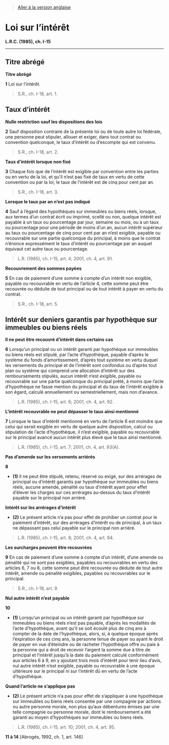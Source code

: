 > [Aller à la version anglaise](/en/Acts/Revised%20Statutes%20of%20Canada/I/I-15.md)

# Loi sur l’intérêt

**L.R.C. (1985), ch. I-15**


----------



## Titre abrégé



**Titre abrégé**

**1** Loi sur l’intérêt.
> S.R., ch. I-18, art. 1.





## Taux d’intérêt



**Nulle restriction sauf les dispositions des lois**

**2** Sauf disposition contraire de la présente loi ou de toute autre loi fédérale, une personne peut stipuler, allouer et exiger, dans tout contrat ou convention quelconque, le taux d’intérêt ou d’escompte qui est convenu.
> S.R., ch. I-18, art. 2.





**Taux d’intérêt lorsque non fixé**

**3** Chaque fois que de l’intérêt est exigible par convention entre les parties ou en vertu de la loi, et qu’il n’est pas fixé de taux en vertu de cette convention ou par la loi, le taux de l’intérêt est de cinq pour cent par an.
> S.R., ch. I-18, art. 3.





**Lorsque le taux par an n’est pas indiqué**

**4** Sauf à l’égard des hypothèques sur immeubles ou biens réels, lorsque, aux termes d’un contrat écrit ou imprimé, scellé ou non, quelque intérêt est payable à un taux ou pourcentage par jour, semaine ou mois, ou à un taux ou pourcentage pour une période de moins d’un an, aucun intérêt supérieur au taux ou pourcentage de cinq pour cent par an n’est exigible, payable ou recouvrable sur une partie quelconque du principal, à moins que le contrat n’énonce expressément le taux d’intérêt ou pourcentage par an auquel équivaut cet autre taux ou pourcentage.
> L.R. (1985), ch. I-15, art. 4; 2001, ch. 4, art. 91.





**Recouvrement des sommes payées**

**5** En cas de paiement d’une somme à compte d’un intérêt non exigible, payable ou recouvrable en vertu de l’article 4, cette somme peut être recouvrée ou déduite de tout principal ou de tout intérêt à payer en vertu du contrat.
> S.R., ch. I-18, art. 5.





## Intérêt sur deniers garantis par hypothèque sur immeubles ou biens réels



**Il ne peut être recouvré d’intérêt dans certains cas**

**6** Lorsqu’un principal ou un intérêt garanti par hypothèque sur immeubles ou biens réels est stipulé, par l’acte d’hypothèque, payable d’après le système du fonds d’amortissement, d’après tout système en vertu duquel les versements du principal et de l’intérêt sont confondus ou d’après tout plan ou système qui comprend une allocation d’intérêt sur des remboursements stipulés, aucun intérêt n’est exigible, payable ou recouvrable sur une partie quelconque du principal prêté, à moins que l’acte d’hypothèque ne fasse mention du principal et du taux de l’intérêt exigible à son égard, calculé annuellement ou semestriellement, mais non d’avance.
> L.R. (1985), ch. I-15, art. 6; 2001, ch. 4, art. 92.





**L’intérêt recouvrable ne peut dépasser le taux ainsi mentionné**

**7** Lorsque le taux d’intérêt mentionné en vertu de l’article 6 est moindre que celui qui serait exigible en vertu de quelque autre disposition, calcul ou stipulation de l’acte d’hypothèque, il n’est exigible, payable ou recouvrable sur le principal avancé aucun intérêt plus élevé que le taux ainsi mentionné.
> L.R. (1985), ch. I-15, art. 7; 2001, ch. 4, art. 93(A).





**Pas d’amende sur les versements arriérés**

**8** 

- **(1)** Il ne peut être stipulé, retenu, réservé ou exigé, sur des arrérages de principal ou d’intérêt garantis par hypothèque sur immeubles ou biens réels, aucune amende, pénalité ou taux d’intérêt ayant pour effet d’élever les charges sur ces arrérages au-dessus du taux d’intérêt payable sur le principal non arriéré.

**Intérêt sur les arrérages d’intérêt**

- **(2)** Le présent article n’a pas pour effet de prohiber un contrat pour le paiement d’intérêt, sur des arrérages d’intérêt ou de principal, à un taux ne dépassant pas celui payable sur le principal non arriéré.
> L.R. (1985), ch. I-15, art. 8; 2001, ch. 4, art. 94.





**Les surcharges peuvent être recouvrées**

**9** En cas de paiement d’une somme à compte d’un intérêt, d’une amende ou pénalité qui ne sont pas exigibles, payables ou recouvrables en vertu des articles 6, 7 ou 8, cette somme peut être recouvrée ou déduite de tout autre intérêt, amende ou pénalité exigibles, payables ou recouvrables sur le principal.
> S.R., ch. I-18, art. 9.





**Nul autre intérêt n’est payable**

**10** 

- **(1)** Lorsqu’un principal ou un intérêt garanti par hypothèque sur immeubles ou biens réels n’est pas payable, d’après les modalités de l’acte d’hypothèque, avant qu’il se soit écoulé plus de cinq ans à compter de la date de l’hypothèque, alors, si, à quelque époque après l’expiration de ces cinq ans, la personne tenue de payer ou ayant le droit de payer en vue d’éteindre ou de racheter l’hypothèque offre ou paie à la personne qui a droit de recevoir l’argent la somme due à titre de principal et l’intérêt jusqu’à la date du paiement calculé conformément aux articles 6 à 9, en y ajoutant trois mois d’intérêt pour tenir lieu d’avis, nul autre intérêt n’est exigible, payable ou recouvrable à une époque ultérieure sur le principal ni sur l’intérêt dû en vertu de l’acte d’hypothèque.

**Quand l’article ne s’applique pas**

- **(2)** Le présent article n’a pas pour effet de s’appliquer à une hypothèque sur immeubles ou biens réels consentie par une compagnie par actions ou autre personne morale, non plus qu’aux débentures émises par une telle compagnie ou personne morale, dont le remboursement a été garanti au moyen d’hypothèques sur immeubles ou biens réels.
> L.R. (1985), ch. I-15, art. 10; 2001, ch. 4, art. 95.




**11 à 14** [Abrogés, 1992, ch. 1, art. 146]


